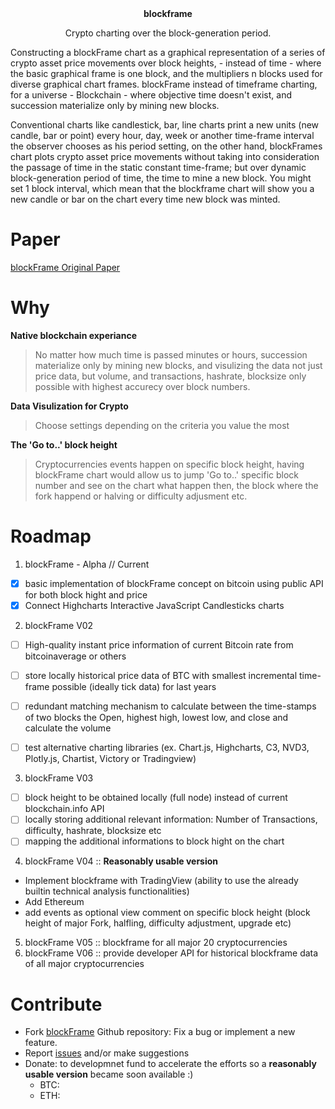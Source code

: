 <center><strong>blockframe</strong>
<p>Crypto charting over the block-generation period.</p></center>

Constructing a blockFrame chart as a graphical representation of a series of crypto asset price movements over block heights, - instead of time - where the basic graphical frame is one block, and the multipliers n blocks used for diverse graphical chart frames. blockFrame instead of timeframe charting, for a universe - Blockchain - where objective time doesn't exist, and succession materialize only by mining new blocks. 

 Conventional charts like candlestick, bar, line charts print a new units (new candle, bar or point) every hour, day, week or another time-frame interval the observer chooses as his period setting, on the other hand, blockFrames chart plots crypto asset price movements without taking into consideration the passage of time in the static constant time-frame; but over dynamic block-generation period of time, the time to mine a new block. You might set 1 block interval, which mean that the blockframe chart will show you a new candle or bar on the chart every time new block was minted.

# Paper
[blockFrame Original Paper](https://ssrn.com/abstract=3064115 )

# Why
 **Native blockchain experiance**
> No matter how much time is passed minutes or hours, succession materialize only by mining new blocks, and visulizing the data not just price data, but volume, and transactions, hashrate, blocksize only possible with highest accurecy over block numbers.

 **Data Visulization for Crypto**
> Choose settings depending on the criteria you value the most

 **The 'Go to..' block height**
> Cryptocurrencies events happen on specific block height, having blockFrame chart would allow us to jump 'Go to..' specific  block number and see on the chart what happen then, the block where the fork happend or halving or difficulty adjusment etc.


# Roadmap
1. blockFrame - Alpha // Current 
 - [x]  basic implementation of blockFrame concept on bitcoin using public API for both block hight and price
 - [x]  Connect Highcharts Interactive JavaScript Candlesticks charts 

2. blockFrame V02
 - [ ]  High-quality instant price information of current Bitcoin rate from bitcoinaverage or others
 - [ ]  store locally historical price data of BTC with smallest incremental time-frame possible (ideally tick data) for last years
 - [ ]  redundant matching mechanism to calculate between the time-stamps of two blocks the Open, highest high, lowest low, and close and calculate the volume
 - [ ]  test alternative charting libraries (ex. Chart.js, Highcharts, C3, NVD3, Plotly.js, Chartist, Victory or Tradingview)


3. blockFrame V03
 - [ ]  block height to be obtained locally (full node) instead of current blockchain.info API
 - [ ]  locally storing additional relevant information: Number of Transactions, difficulty, hashrate, blocksize etc
 - [ ]  mapping the additional informations to block hight on the chart

4. blockFrame V04 :: **Reasonably usable version**
 * Implement blockframe with TradingView (ability to use the already builtin technical analysis functionalities)
 * Add Ethereum 
 * add events as optional view comment on specific block height (block height of major Fork, halfling, difficulty adjustment, upgrade etc)
5. blockFrame V05 :: blockframe for all major 20 cryptocurrencies
6. blockFrame V06 :: provide developer API for historical blockframe data of all major cryptocurrencies

# Contribute
 * Fork [blockFrame](https://github.com/drhus/blockframe) Github repository: Fix a bug or implement a new feature.
 * Report [issues](https://github.com/drhus/blockframe/issues) and/or make suggestions
 * Donate: to developmnet fund to accelerate the efforts so a **reasonably usable version** became soon available :) 
   * BTC:  
   * ETH:
  

